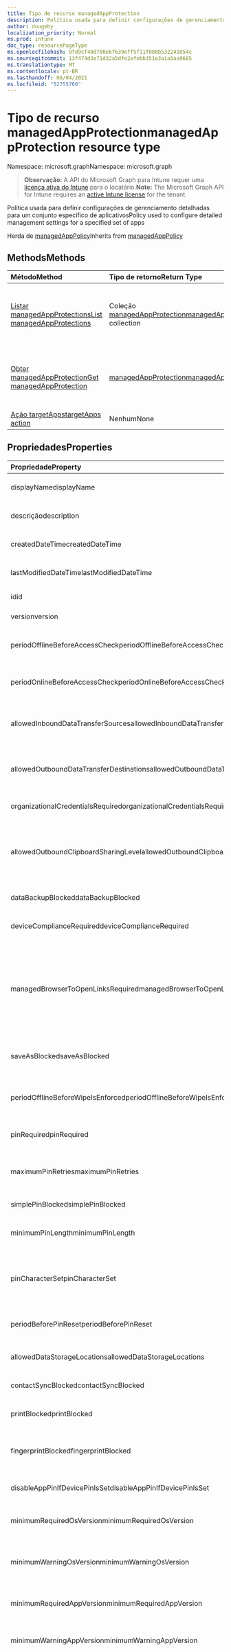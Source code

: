 ```yaml
---
title: Tipo de recurso managedAppProtection
description: Política usada para definir configurações de gerenciamento detalhadas para um conjunto específico de aplicativos
author: dougeby
localization_priority: Normal
ms.prod: intune
doc_type: resourcePageType
ms.openlocfilehash: 9fd9cf40d700e6f639eff5f11f008b532241054c
ms.sourcegitcommit: 13f474d3e71d32a5dfe2efebb351e3a1a5aa9685
ms.translationtype: MT
ms.contentlocale: pt-BR
ms.lasthandoff: 06/04/2021
ms.locfileid: "52755760"
---
```

# <a name="managedappprotection-resource-type"></a><span data-ttu-id="10f58-103">Tipo de recurso managedAppProtection</span><span class="sxs-lookup"><span data-stu-id="10f58-103">managedAppProtection resource type</span></span>

<span data-ttu-id="10f58-104">Namespace: microsoft.graph</span><span class="sxs-lookup"><span data-stu-id="10f58-104">Namespace: microsoft.graph</span></span>

> <span data-ttu-id="10f58-105">**Observação:** A API do Microsoft Graph para Intune requer uma [licença ativa do Intune](https://go.microsoft.com/fwlink/?linkid=839381) para o locatário.</span><span class="sxs-lookup"><span data-stu-id="10f58-105">**Note:** The Microsoft Graph API for Intune requires an [active Intune license](https://go.microsoft.com/fwlink/?linkid=839381) for the tenant.</span></span>

<span data-ttu-id="10f58-106">Política usada para definir configurações de gerenciamento detalhadas para um conjunto específico de aplicativos</span><span class="sxs-lookup"><span data-stu-id="10f58-106">Policy used to configure detailed management settings for a specified set of apps</span></span>


<span data-ttu-id="10f58-107">Herda de [managedAppPolicy](../resources/intune-mam-managedapppolicy.md)</span><span class="sxs-lookup"><span data-stu-id="10f58-107">Inherits from [managedAppPolicy](../resources/intune-mam-managedapppolicy.md)</span></span>

## <a name="methods"></a><span data-ttu-id="10f58-108">Methods</span><span class="sxs-lookup"><span data-stu-id="10f58-108">Methods</span></span>
|<span data-ttu-id="10f58-109">Método</span><span class="sxs-lookup"><span data-stu-id="10f58-109">Method</span></span>|<span data-ttu-id="10f58-110">Tipo de retorno</span><span class="sxs-lookup"><span data-stu-id="10f58-110">Return Type</span></span>|<span data-ttu-id="10f58-111">Descrição</span><span class="sxs-lookup"><span data-stu-id="10f58-111">Description</span></span>|
|:---|:---|:---|
|[<span data-ttu-id="10f58-112">Listar managedAppProtections</span><span class="sxs-lookup"><span data-stu-id="10f58-112">List managedAppProtections</span></span>](../api/intune-mam-managedappprotection-list.md)|<span data-ttu-id="10f58-113">Coleção [managedAppProtection](../resources/intune-mam-managedappprotection.md)</span><span class="sxs-lookup"><span data-stu-id="10f58-113">[managedAppProtection](../resources/intune-mam-managedappprotection.md) collection</span></span>|<span data-ttu-id="10f58-114">Listar propriedades e relações dos objetos [managedAppProtection](../resources/intune-mam-managedappprotection.md).</span><span class="sxs-lookup"><span data-stu-id="10f58-114">List properties and relationships of the [managedAppProtection](../resources/intune-mam-managedappprotection.md) objects.</span></span>|
|[<span data-ttu-id="10f58-115">Obter managedAppProtection</span><span class="sxs-lookup"><span data-stu-id="10f58-115">Get managedAppProtection</span></span>](../api/intune-mam-managedappprotection-get.md)|[<span data-ttu-id="10f58-116">managedAppProtection</span><span class="sxs-lookup"><span data-stu-id="10f58-116">managedAppProtection</span></span>](../resources/intune-mam-managedappprotection.md)|<span data-ttu-id="10f58-117">Ler propriedades e relações do objeto [managedAppProtection](../resources/intune-mam-managedappprotection.md).</span><span class="sxs-lookup"><span data-stu-id="10f58-117">Read properties and relationships of the [managedAppProtection](../resources/intune-mam-managedappprotection.md) object.</span></span>|
|[<span data-ttu-id="10f58-118">Ação targetApps</span><span class="sxs-lookup"><span data-stu-id="10f58-118">targetApps action</span></span>](../api/intune-mam-managedappprotection-targetapps.md)|<span data-ttu-id="10f58-119">Nenhum</span><span class="sxs-lookup"><span data-stu-id="10f58-119">None</span></span>|<span data-ttu-id="10f58-120">Ainda não documentado</span><span class="sxs-lookup"><span data-stu-id="10f58-120">Not yet documented</span></span>|

## <a name="properties"></a><span data-ttu-id="10f58-121">Propriedades</span><span class="sxs-lookup"><span data-stu-id="10f58-121">Properties</span></span>
|<span data-ttu-id="10f58-122">Propriedade</span><span class="sxs-lookup"><span data-stu-id="10f58-122">Property</span></span>|<span data-ttu-id="10f58-123">Tipo</span><span class="sxs-lookup"><span data-stu-id="10f58-123">Type</span></span>|<span data-ttu-id="10f58-124">Descrição</span><span class="sxs-lookup"><span data-stu-id="10f58-124">Description</span></span>|
|:---|:---|:---|
|<span data-ttu-id="10f58-125">displayName</span><span class="sxs-lookup"><span data-stu-id="10f58-125">displayName</span></span>|<span data-ttu-id="10f58-126">Cadeia de caracteres</span><span class="sxs-lookup"><span data-stu-id="10f58-126">String</span></span>|<span data-ttu-id="10f58-127">Nome para exibição da política.</span><span class="sxs-lookup"><span data-stu-id="10f58-127">Policy display name.</span></span> <span data-ttu-id="10f58-128">Herdado de [managedAppPolicy](../resources/intune-mam-managedapppolicy.md)</span><span class="sxs-lookup"><span data-stu-id="10f58-128">Inherited from [managedAppPolicy](../resources/intune-mam-managedapppolicy.md)</span></span>|
|<span data-ttu-id="10f58-129">descrição</span><span class="sxs-lookup"><span data-stu-id="10f58-129">description</span></span>|<span data-ttu-id="10f58-130">Cadeia de caracteres</span><span class="sxs-lookup"><span data-stu-id="10f58-130">String</span></span>|<span data-ttu-id="10f58-131">A descrição da política.</span><span class="sxs-lookup"><span data-stu-id="10f58-131">The policy's description.</span></span> <span data-ttu-id="10f58-132">Herdado de [managedAppPolicy](../resources/intune-mam-managedapppolicy.md)</span><span class="sxs-lookup"><span data-stu-id="10f58-132">Inherited from [managedAppPolicy](../resources/intune-mam-managedapppolicy.md)</span></span>|
|<span data-ttu-id="10f58-133">createdDateTime</span><span class="sxs-lookup"><span data-stu-id="10f58-133">createdDateTime</span></span>|<span data-ttu-id="10f58-134">DateTimeOffset</span><span class="sxs-lookup"><span data-stu-id="10f58-134">DateTimeOffset</span></span>|<span data-ttu-id="10f58-135">A data e a hora da criação da política.</span><span class="sxs-lookup"><span data-stu-id="10f58-135">The date and time the policy was created.</span></span> <span data-ttu-id="10f58-136">Herdado de [managedAppPolicy](../resources/intune-mam-managedapppolicy.md)</span><span class="sxs-lookup"><span data-stu-id="10f58-136">Inherited from [managedAppPolicy](../resources/intune-mam-managedapppolicy.md)</span></span>|
|<span data-ttu-id="10f58-137">lastModifiedDateTime</span><span class="sxs-lookup"><span data-stu-id="10f58-137">lastModifiedDateTime</span></span>|<span data-ttu-id="10f58-138">DateTimeOffset</span><span class="sxs-lookup"><span data-stu-id="10f58-138">DateTimeOffset</span></span>|<span data-ttu-id="10f58-139">Última vez em que a política foi modificada.</span><span class="sxs-lookup"><span data-stu-id="10f58-139">Last time the policy was modified.</span></span> <span data-ttu-id="10f58-140">Herdado de [managedAppPolicy](../resources/intune-mam-managedapppolicy.md)</span><span class="sxs-lookup"><span data-stu-id="10f58-140">Inherited from [managedAppPolicy](../resources/intune-mam-managedapppolicy.md)</span></span>|
|<span data-ttu-id="10f58-141">id</span><span class="sxs-lookup"><span data-stu-id="10f58-141">id</span></span>|<span data-ttu-id="10f58-142">Cadeia de caracteres</span><span class="sxs-lookup"><span data-stu-id="10f58-142">String</span></span>|<span data-ttu-id="10f58-143">Chave da entidade.</span><span class="sxs-lookup"><span data-stu-id="10f58-143">Key of the entity.</span></span> <span data-ttu-id="10f58-144">Herdado de [managedAppPolicy](../resources/intune-mam-managedapppolicy.md)</span><span class="sxs-lookup"><span data-stu-id="10f58-144">Inherited from [managedAppPolicy](../resources/intune-mam-managedapppolicy.md)</span></span>|
|<span data-ttu-id="10f58-145">version</span><span class="sxs-lookup"><span data-stu-id="10f58-145">version</span></span>|<span data-ttu-id="10f58-146">String</span><span class="sxs-lookup"><span data-stu-id="10f58-146">String</span></span>|<span data-ttu-id="10f58-147">Versão da entidade.</span><span class="sxs-lookup"><span data-stu-id="10f58-147">Version of the entity.</span></span> <span data-ttu-id="10f58-148">Herdado de [managedAppPolicy](../resources/intune-mam-managedapppolicy.md)</span><span class="sxs-lookup"><span data-stu-id="10f58-148">Inherited from [managedAppPolicy](../resources/intune-mam-managedapppolicy.md)</span></span>|
|<span data-ttu-id="10f58-149">periodOfflineBeforeAccessCheck</span><span class="sxs-lookup"><span data-stu-id="10f58-149">periodOfflineBeforeAccessCheck</span></span>|<span data-ttu-id="10f58-150">Duração</span><span class="sxs-lookup"><span data-stu-id="10f58-150">Duration</span></span>|<span data-ttu-id="10f58-151">Período após o qual o acesso é verificado quando o dispositivo não está conectado à Internet.</span><span class="sxs-lookup"><span data-stu-id="10f58-151">The period after which access is checked when the device is not connected to the internet.</span></span>|
|<span data-ttu-id="10f58-152">periodOnlineBeforeAccessCheck</span><span class="sxs-lookup"><span data-stu-id="10f58-152">periodOnlineBeforeAccessCheck</span></span>|<span data-ttu-id="10f58-153">Duração</span><span class="sxs-lookup"><span data-stu-id="10f58-153">Duration</span></span>|<span data-ttu-id="10f58-154">Período após o qual o acesso é verificado quando o dispositivo está conectado à Internet.</span><span class="sxs-lookup"><span data-stu-id="10f58-154">The period after which access is checked when the device is connected to the internet.</span></span>|
|<span data-ttu-id="10f58-155">allowedInboundDataTransferSources</span><span class="sxs-lookup"><span data-stu-id="10f58-155">allowedInboundDataTransferSources</span></span>|[<span data-ttu-id="10f58-156">managedAppDataTransferLevel</span><span class="sxs-lookup"><span data-stu-id="10f58-156">managedAppDataTransferLevel</span></span>](../resources/intune-mam-managedappdatatransferlevel.md)|<span data-ttu-id="10f58-157">Fontes dos quais os dados podem ser transferidos.</span><span class="sxs-lookup"><span data-stu-id="10f58-157">Sources from which data is allowed to be transferred.</span></span> <span data-ttu-id="10f58-158">Os valores possíveis são: `allApps`, `managedApps`, `none`.</span><span class="sxs-lookup"><span data-stu-id="10f58-158">Possible values are: `allApps`, `managedApps`, `none`.</span></span>|
|<span data-ttu-id="10f58-159">allowedOutboundDataTransferDestinations</span><span class="sxs-lookup"><span data-stu-id="10f58-159">allowedOutboundDataTransferDestinations</span></span>|[<span data-ttu-id="10f58-160">managedAppDataTransferLevel</span><span class="sxs-lookup"><span data-stu-id="10f58-160">managedAppDataTransferLevel</span></span>](../resources/intune-mam-managedappdatatransferlevel.md)|<span data-ttu-id="10f58-161">Destinos para os quais os dados podem ser transferidos.</span><span class="sxs-lookup"><span data-stu-id="10f58-161">Destinations to which data is allowed to be transferred.</span></span> <span data-ttu-id="10f58-162">Os valores possíveis são: `allApps`, `managedApps`, `none`.</span><span class="sxs-lookup"><span data-stu-id="10f58-162">Possible values are: `allApps`, `managedApps`, `none`.</span></span>|
|<span data-ttu-id="10f58-163">organizationalCredentialsRequired</span><span class="sxs-lookup"><span data-stu-id="10f58-163">organizationalCredentialsRequired</span></span>|<span data-ttu-id="10f58-164">Boolean</span><span class="sxs-lookup"><span data-stu-id="10f58-164">Boolean</span></span>|<span data-ttu-id="10f58-165">Indica se as credenciais organizacionais são obrigatórias para o uso do aplicativo.</span><span class="sxs-lookup"><span data-stu-id="10f58-165">Indicates whether organizational credentials are required for app use.</span></span>|
|<span data-ttu-id="10f58-166">allowedOutboundClipboardSharingLevel</span><span class="sxs-lookup"><span data-stu-id="10f58-166">allowedOutboundClipboardSharingLevel</span></span>|[<span data-ttu-id="10f58-167">managedAppClipboardSharingLevel</span><span class="sxs-lookup"><span data-stu-id="10f58-167">managedAppClipboardSharingLevel</span></span>](../resources/intune-mam-managedappclipboardsharinglevel.md)|<span data-ttu-id="10f58-168">O nível em que a área de transferência pode ser compartilhada entre os aplicativos no dispositivo gerenciado.</span><span class="sxs-lookup"><span data-stu-id="10f58-168">The level to which the clipboard may be shared between apps on the managed device.</span></span> <span data-ttu-id="10f58-169">Os valores possíveis são: `allApps`, `managedAppsWithPasteIn`, `managedApps`, `blocked`.</span><span class="sxs-lookup"><span data-stu-id="10f58-169">Possible values are: `allApps`, `managedAppsWithPasteIn`, `managedApps`, `blocked`.</span></span>|
|<span data-ttu-id="10f58-170">dataBackupBlocked</span><span class="sxs-lookup"><span data-stu-id="10f58-170">dataBackupBlocked</span></span>|<span data-ttu-id="10f58-171">Boolean</span><span class="sxs-lookup"><span data-stu-id="10f58-171">Boolean</span></span>|<span data-ttu-id="10f58-172">Indica se o backup de dados de um aplicativo gerenciado está bloqueado.</span><span class="sxs-lookup"><span data-stu-id="10f58-172">Indicates whether the backup of a managed app's data is blocked.</span></span>|
|<span data-ttu-id="10f58-173">deviceComplianceRequired</span><span class="sxs-lookup"><span data-stu-id="10f58-173">deviceComplianceRequired</span></span>|<span data-ttu-id="10f58-174">Boolean</span><span class="sxs-lookup"><span data-stu-id="10f58-174">Boolean</span></span>|<span data-ttu-id="10f58-175">Indica se a compatibilidade de dispositivos é necessária.</span><span class="sxs-lookup"><span data-stu-id="10f58-175">Indicates whether device compliance is required.</span></span>|
|<span data-ttu-id="10f58-176">managedBrowserToOpenLinksRequired</span><span class="sxs-lookup"><span data-stu-id="10f58-176">managedBrowserToOpenLinksRequired</span></span>|<span data-ttu-id="10f58-177">Boolean</span><span class="sxs-lookup"><span data-stu-id="10f58-177">Boolean</span></span>|<span data-ttu-id="10f58-178">Indica se os links da Internet devem ser abertos no aplicativo de navegador gerenciado ou em qualquer navegador personalizado especificado por CustomBrowserProtocol (para iOS) ou CustomBrowserPackageId/CustomBrowserDisplayName (para Android)</span><span class="sxs-lookup"><span data-stu-id="10f58-178">Indicates whether internet links should be opened in the managed browser app, or any custom browser specified by CustomBrowserProtocol (for iOS) or CustomBrowserPackageId/CustomBrowserDisplayName (for Android)</span></span>|
|<span data-ttu-id="10f58-179">saveAsBlocked</span><span class="sxs-lookup"><span data-stu-id="10f58-179">saveAsBlocked</span></span>|<span data-ttu-id="10f58-180">Boolean</span><span class="sxs-lookup"><span data-stu-id="10f58-180">Boolean</span></span>|<span data-ttu-id="10f58-181">Indica se os usuários podem usar o item de menu "Salvar como" para salvar uma cópia dos arquivos protegidos.</span><span class="sxs-lookup"><span data-stu-id="10f58-181">Indicates whether users may use the "Save As" menu item to save a copy of protected files.</span></span>|
|<span data-ttu-id="10f58-182">periodOfflineBeforeWipeIsEnforced</span><span class="sxs-lookup"><span data-stu-id="10f58-182">periodOfflineBeforeWipeIsEnforced</span></span>|<span data-ttu-id="10f58-183">Duração</span><span class="sxs-lookup"><span data-stu-id="10f58-183">Duration</span></span>|<span data-ttu-id="10f58-184">A quantidade de tempo que um aplicativo pode permanecer desconectado da Internet antes que todos os dados gerenciados sejam apagados.</span><span class="sxs-lookup"><span data-stu-id="10f58-184">The amount of time an app is allowed to remain disconnected from the internet before all managed data it is wiped.</span></span>|
|<span data-ttu-id="10f58-185">pinRequired</span><span class="sxs-lookup"><span data-stu-id="10f58-185">pinRequired</span></span>|<span data-ttu-id="10f58-186">Boolean</span><span class="sxs-lookup"><span data-stu-id="10f58-186">Boolean</span></span>|<span data-ttu-id="10f58-187">Indica se é necessário um pin no nível do aplicativo.</span><span class="sxs-lookup"><span data-stu-id="10f58-187">Indicates whether an app-level pin is required.</span></span>|
|<span data-ttu-id="10f58-188">maximumPinRetries</span><span class="sxs-lookup"><span data-stu-id="10f58-188">maximumPinRetries</span></span>|<span data-ttu-id="10f58-189">Int32</span><span class="sxs-lookup"><span data-stu-id="10f58-189">Int32</span></span>|<span data-ttu-id="10f58-190">Número máximo de tentativas de repetir pinos incorretos antes que o aplicativo gerenciado seja bloqueado ou apagado.</span><span class="sxs-lookup"><span data-stu-id="10f58-190">Maximum number of incorrect pin retry attempts before the managed app is either blocked or wiped.</span></span>|
|<span data-ttu-id="10f58-191">simplePinBlocked</span><span class="sxs-lookup"><span data-stu-id="10f58-191">simplePinBlocked</span></span>|<span data-ttu-id="10f58-192">Boolean</span><span class="sxs-lookup"><span data-stu-id="10f58-192">Boolean</span></span>|<span data-ttu-id="10f58-193">Indica se simplePin está bloqueado.</span><span class="sxs-lookup"><span data-stu-id="10f58-193">Indicates whether simplePin is blocked.</span></span>|
|<span data-ttu-id="10f58-194">minimumPinLength</span><span class="sxs-lookup"><span data-stu-id="10f58-194">minimumPinLength</span></span>|<span data-ttu-id="10f58-195">Int32</span><span class="sxs-lookup"><span data-stu-id="10f58-195">Int32</span></span>|<span data-ttu-id="10f58-196">Tamanho mínimo de pin necessário para um pin no nível do aplicativo se PinRequired estiver definido como True</span><span class="sxs-lookup"><span data-stu-id="10f58-196">Minimum pin length required for an app-level pin if PinRequired is set to True</span></span>|
|<span data-ttu-id="10f58-197">pinCharacterSet</span><span class="sxs-lookup"><span data-stu-id="10f58-197">pinCharacterSet</span></span>|[<span data-ttu-id="10f58-198">managedAppPinCharacterSet</span><span class="sxs-lookup"><span data-stu-id="10f58-198">managedAppPinCharacterSet</span></span>](../resources/intune-mam-managedapppincharacterset.md)|<span data-ttu-id="10f58-199">Conjunto de caracteres que poderá ser usado para um pin no nível do aplicativo se PinRequired estiver definido como True.</span><span class="sxs-lookup"><span data-stu-id="10f58-199">Character set which may be used for an app-level pin if PinRequired is set to True.</span></span> <span data-ttu-id="10f58-200">Os valores possíveis são: `numeric`, `alphanumericAndSymbol`.</span><span class="sxs-lookup"><span data-stu-id="10f58-200">Possible values are: `numeric`, `alphanumericAndSymbol`.</span></span>|
|<span data-ttu-id="10f58-201">periodBeforePinReset</span><span class="sxs-lookup"><span data-stu-id="10f58-201">periodBeforePinReset</span></span>|<span data-ttu-id="10f58-202">Duração</span><span class="sxs-lookup"><span data-stu-id="10f58-202">Duration</span></span>|<span data-ttu-id="10f58-203">TimePeriod antes que o pin em todos os níveis tenha que ser redefinido, caso PinRequired esteja definido como True.</span><span class="sxs-lookup"><span data-stu-id="10f58-203">TimePeriod before the all-level pin must be reset if PinRequired is set to True.</span></span>|
|<span data-ttu-id="10f58-204">allowedDataStorageLocations</span><span class="sxs-lookup"><span data-stu-id="10f58-204">allowedDataStorageLocations</span></span>|<span data-ttu-id="10f58-205">[Coleção managedAppDataStorageLocation](../resources/intune-mam-managedappdatastoragelocation.md)</span><span class="sxs-lookup"><span data-stu-id="10f58-205">[managedAppDataStorageLocation](../resources/intune-mam-managedappdatastoragelocation.md) collection</span></span>|<span data-ttu-id="10f58-206">Locais de armazenamento de dados em que um usuário pode armazenar dados gerenciados.</span><span class="sxs-lookup"><span data-stu-id="10f58-206">Data storage locations where a user may store managed data.</span></span>|
|<span data-ttu-id="10f58-207">contactSyncBlocked</span><span class="sxs-lookup"><span data-stu-id="10f58-207">contactSyncBlocked</span></span>|<span data-ttu-id="10f58-208">Boolean</span><span class="sxs-lookup"><span data-stu-id="10f58-208">Boolean</span></span>|<span data-ttu-id="10f58-209">Indica se os contatos podem ser sincronizados com o dispositivo do usuário.</span><span class="sxs-lookup"><span data-stu-id="10f58-209">Indicates whether contacts can be synced to the user's device.</span></span>|
|<span data-ttu-id="10f58-210">printBlocked</span><span class="sxs-lookup"><span data-stu-id="10f58-210">printBlocked</span></span>|<span data-ttu-id="10f58-211">Boolean</span><span class="sxs-lookup"><span data-stu-id="10f58-211">Boolean</span></span>|<span data-ttu-id="10f58-212">Indica se a impressão a partir de aplicativos gerenciados é permitida.</span><span class="sxs-lookup"><span data-stu-id="10f58-212">Indicates whether printing is allowed from managed apps.</span></span>|
|<span data-ttu-id="10f58-213">fingerprintBlocked</span><span class="sxs-lookup"><span data-stu-id="10f58-213">fingerprintBlocked</span></span>|<span data-ttu-id="10f58-214">Boolean</span><span class="sxs-lookup"><span data-stu-id="10f58-214">Boolean</span></span>|<span data-ttu-id="10f58-215">Indica se será permitido o uso do leitor de impressão digital em vez de um pin se PinRequired estiver definido como True.</span><span class="sxs-lookup"><span data-stu-id="10f58-215">Indicates whether use of the fingerprint reader is allowed in place of a pin if PinRequired is set to True.</span></span>|
|<span data-ttu-id="10f58-216">disableAppPinIfDevicePinIsSet</span><span class="sxs-lookup"><span data-stu-id="10f58-216">disableAppPinIfDevicePinIsSet</span></span>|<span data-ttu-id="10f58-217">Boolean</span><span class="sxs-lookup"><span data-stu-id="10f58-217">Boolean</span></span>|<span data-ttu-id="10f58-218">Indica se o uso do pin do aplicativo será obrigatório se o pin do dispositivo estiver definido.</span><span class="sxs-lookup"><span data-stu-id="10f58-218">Indicates whether use of the app pin is required if the device pin is set.</span></span>|
|<span data-ttu-id="10f58-219">minimumRequiredOsVersion</span><span class="sxs-lookup"><span data-stu-id="10f58-219">minimumRequiredOsVersion</span></span>|<span data-ttu-id="10f58-220">String</span><span class="sxs-lookup"><span data-stu-id="10f58-220">String</span></span>|<span data-ttu-id="10f58-221">Versões anteriores à versão especificada impedirão o aplicativo gerenciado de acessar dados da empresa.</span><span class="sxs-lookup"><span data-stu-id="10f58-221">Versions less than the specified version will block the managed app from accessing company data.</span></span>|
|<span data-ttu-id="10f58-222">minimumWarningOsVersion</span><span class="sxs-lookup"><span data-stu-id="10f58-222">minimumWarningOsVersion</span></span>|<span data-ttu-id="10f58-223">String</span><span class="sxs-lookup"><span data-stu-id="10f58-223">String</span></span>|<span data-ttu-id="10f58-224">Versões anteriores à versão especificada resultarão em uma mensagem de aviso no aplicativo gerenciado.</span><span class="sxs-lookup"><span data-stu-id="10f58-224">Versions less than the specified version will result in warning message on the managed app from accessing company data.</span></span>|
|<span data-ttu-id="10f58-225">minimumRequiredAppVersion</span><span class="sxs-lookup"><span data-stu-id="10f58-225">minimumRequiredAppVersion</span></span>|<span data-ttu-id="10f58-226">String</span><span class="sxs-lookup"><span data-stu-id="10f58-226">String</span></span>|<span data-ttu-id="10f58-227">Versões anteriores à versão especificada impedirão o aplicativo gerenciado de acessar dados da empresa.</span><span class="sxs-lookup"><span data-stu-id="10f58-227">Versions less than the specified version will block the managed app from accessing company data.</span></span>|
|<span data-ttu-id="10f58-228">minimumWarningAppVersion</span><span class="sxs-lookup"><span data-stu-id="10f58-228">minimumWarningAppVersion</span></span>|<span data-ttu-id="10f58-229">String</span><span class="sxs-lookup"><span data-stu-id="10f58-229">String</span></span>|<span data-ttu-id="10f58-230">Versões anteriores à versão especificada resultarão em uma mensagem de aviso no aplicativo gerenciado.</span><span class="sxs-lookup"><span data-stu-id="10f58-230">Versions less than the specified version will result in warning message on the managed app.</span></span>|
|<span data-ttu-id="10f58-231">managedBrowser</span><span class="sxs-lookup"><span data-stu-id="10f58-231">managedBrowser</span></span>|[<span data-ttu-id="10f58-232">managedBrowserType</span><span class="sxs-lookup"><span data-stu-id="10f58-232">managedBrowserType</span></span>](../resources/intune-mam-managedbrowsertype.md)|<span data-ttu-id="10f58-233">Indica em quais navegadores gerenciados os links da Internet devem ser abertos.</span><span class="sxs-lookup"><span data-stu-id="10f58-233">Indicates in which managed browser(s) that internet links should be opened.</span></span> <span data-ttu-id="10f58-234">Quando essa propriedade é configurada, ManagedBrowserToOpenLinksRequired deve ser true.</span><span class="sxs-lookup"><span data-stu-id="10f58-234">When this property is configured, ManagedBrowserToOpenLinksRequired should be true.</span></span> <span data-ttu-id="10f58-235">Os valores possíveis são: `notConfigured`, `microsoftEdge`.</span><span class="sxs-lookup"><span data-stu-id="10f58-235">Possible values are: `notConfigured`, `microsoftEdge`.</span></span>|

## <a name="relationships"></a><span data-ttu-id="10f58-236">Relações</span><span class="sxs-lookup"><span data-stu-id="10f58-236">Relationships</span></span>
<span data-ttu-id="10f58-237">Nenhuma</span><span class="sxs-lookup"><span data-stu-id="10f58-237">None</span></span>

## <a name="json-representation"></a><span data-ttu-id="10f58-238">Representação JSON</span><span class="sxs-lookup"><span data-stu-id="10f58-238">JSON Representation</span></span>
<span data-ttu-id="10f58-239">Veja a seguir uma representação JSON do recurso.</span><span class="sxs-lookup"><span data-stu-id="10f58-239">Here is a JSON representation of the resource.</span></span>
<!-- {
  "blockType": "resource",
  "keyProperty": "id",
  "@odata.type": "microsoft.graph.managedAppProtection"
}
-->
``` json
{
  "@odata.type": "#microsoft.graph.managedAppProtection",
  "displayName": "String",
  "description": "String",
  "createdDateTime": "String (timestamp)",
  "lastModifiedDateTime": "String (timestamp)",
  "id": "String (identifier)",
  "version": "String",
  "periodOfflineBeforeAccessCheck": "String (duration)",
  "periodOnlineBeforeAccessCheck": "String (duration)",
  "allowedInboundDataTransferSources": "String",
  "allowedOutboundDataTransferDestinations": "String",
  "organizationalCredentialsRequired": true,
  "allowedOutboundClipboardSharingLevel": "String",
  "dataBackupBlocked": true,
  "deviceComplianceRequired": true,
  "managedBrowserToOpenLinksRequired": true,
  "saveAsBlocked": true,
  "periodOfflineBeforeWipeIsEnforced": "String (duration)",
  "pinRequired": true,
  "maximumPinRetries": 1024,
  "simplePinBlocked": true,
  "minimumPinLength": 1024,
  "pinCharacterSet": "String",
  "periodBeforePinReset": "String (duration)",
  "allowedDataStorageLocations": [
    "String"
  ],
  "contactSyncBlocked": true,
  "printBlocked": true,
  "fingerprintBlocked": true,
  "disableAppPinIfDevicePinIsSet": true,
  "minimumRequiredOsVersion": "String",
  "minimumWarningOsVersion": "String",
  "minimumRequiredAppVersion": "String",
  "minimumWarningAppVersion": "String",
  "managedBrowser": "String"
}
```




